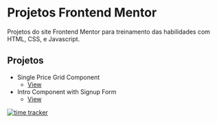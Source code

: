 # Projetos Frontend Mentor

Projetos do site Frontend Mentor para treinamento das habilidades com HTML, CSS, e Javascript.

## Projetos

- Single Price Grid Component
  - [View](https://projetos-frontend-mentor.netlify.app/)
- Intro Component with Signup Form
  - [View](https://projetos-frontend-mentor.now.sh)


[![time tracker](https://wakatime.com/badge/github/jos3s/Projetos-Frontend-Mentor.svg)](https://wakatime.com/badge/github/jos3s/Projetos-Frontend-Mentor)
